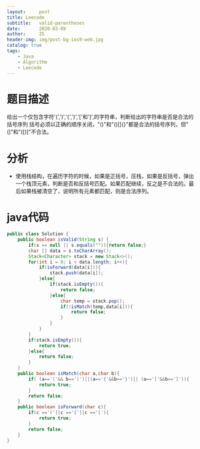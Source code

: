 ```yaml
---
layout:     post
title: Leecode
subtitle:   valid-parentheses
date:       2020-03-09
author:     ZS
header-img: img/post-bg-ios9-web.jpg
catalog: true
tags: 
    - Java
    - Algorithm
    - Leecode
---
```



# 题目描述
给出一个仅包含字符'(',')','{','}','['和']',的字符串，判断给出的字符串是否是合法的括号序列
括号必须以正确的顺序关闭，"()"和"()[]{}"都是合法的括号序列，但"(]"和"([)]"不合法。
# 分析
* 使用栈结构，在遍历字符的时候，如果是正括号，压栈，如果是反括号，弹出一个栈顶元素，判断是否和反括号匹配。如果匹配继续，反之是不合法的。最后如果栈被清空了，说明所有元素都匹配，则是合法序列。
# java代码
```java
public class Solution {
    public boolean isValid(String s) {
        if(s == null || s.equals("")){return false;}    
        char [] data = s.toCharArray();
        Stack<Character> stack = new Stack<>();        
        for(int i = 0; i < data.length; i++){
            if(isForward(data[i])){
                stack.push(data[i]);
            }else{
                if(stack.isEmpty()){
                    return false;
                }else{
                    char temp = stack.pop();
                    if(!isMatch(temp,data[i])){
                        return false;
                    }
                }
            }
        }
        if(stack.isEmpty()){
            return true;
        }else{
            return false;
        }        
    }
    public boolean isMatch(char a,char b){
        if( (a=='('&& b==')')||(a=='{'&&b=='}')|| (a=='['&&b==']')){
            return true;
        }
        return false;
    }
    public boolean isForward(char c){
        if(c =='('||c =='{'||c =='['){
            return true;
        }
        return false;
    }
}
```